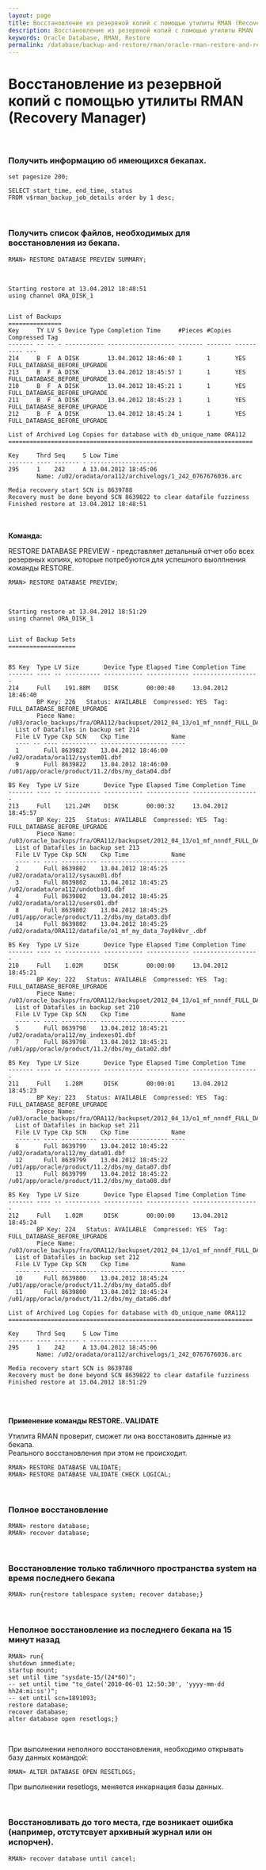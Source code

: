 ```yaml
---
layout: page
title: Восстановление из резервной копий с помощью утилиты RMAN (Recovery Manager)
description: Восстановление из резервной копий с помощью утилиты RMAN (Recovery Manager)
keywords: Oracle Database, RMAN, Restore
permalink: /database/backup-and-restore/rman/oracle-rman-restore-and-recover/
---
```


# Восстановление из резервной копий с помощью утилиты RMAN (Recovery Manager)

<br/>

### Получить информацию об имеющихся бекапах.

    set pagesize 200;

    SELECT start_time, end_time, status
    FROM v$rman_backup_job_details order by 1 desc;

<br/>

### Получить список файлов, необходимых для восстановления из бекапа.

    RMAN> RESTORE DATABASE PREVIEW SUMMARY;

<br/>

    Starting restore at 13.04.2012 18:48:51
    using channel ORA_DISK_1


    List of Backups
    ===============
    Key     TY LV S Device Type Completion Time     #Pieces #Copies Compressed Tag
    ------- -- -- - ----------- ------------------- ------- ------- ---------- ---
    214     B  F  A DISK        13.04.2012 18:46:40 1       1       YES        FULL_DATABASE_BEFORE_UPGRADE
    213     B  F  A DISK        13.04.2012 18:45:57 1       1       YES        FULL_DATABASE_BEFORE_UPGRADE
    210     B  F  A DISK        13.04.2012 18:45:21 1       1       YES        FULL_DATABASE_BEFORE_UPGRADE
    211     B  F  A DISK        13.04.2012 18:45:23 1       1       YES        FULL_DATABASE_BEFORE_UPGRADE
    212     B  F  A DISK        13.04.2012 18:45:24 1       1       YES        FULL_DATABASE_BEFORE_UPGRADE

    List of Archived Log Copies for database with db_unique_name ORA112
    =====================================================================

    Key     Thrd Seq     S Low Time
    ------- ---- ------- - -------------------
    295     1    242     A 13.04.2012 18:45:06
            Name: /u02/oradata/ora112/archivelogs/1_242_0767676036.arc

    Media recovery start SCN is 8639788
    Recovery must be done beyond SCN 8639822 to clear datafile fuzziness
    Finished restore at 13.04.2012 18:48:51

<br/><br/>
**Команда:**<br/>

RESTORE DATABASE PREVIEW - представляет детальный отчет обо всех резервных копиях, которые потребуются для успешного выолпнения команды RESTORE.

    RMAN> RESTORE DATABASE PREVIEW;

<br/>

    Starting restore at 13.04.2012 18:51:29
    using channel ORA_DISK_1


    List of Backup Sets
    ===================


    BS Key  Type LV Size       Device Type Elapsed Time Completion Time
    ------- ---- -- ---------- ----------- ------------ -------------------
    214     Full    191.88M    DISK        00:00:40     13.04.2012 18:46:40
            BP Key: 226   Status: AVAILABLE  Compressed: YES  Tag: FULL_DATABASE_BEFORE_UPGRADE
            Piece Name: /u03/oracle_backups/fra/ORA112/backupset/2012_04_13/o1_mf_nnndf_FULL_DATABASE_BEFORE_7rjh18jk_.bkp
      List of Datafiles in backup set 214
      File LV Type Ckp SCN    Ckp Time            Name
      ---- -- ---- ---------- ------------------- ----
      1       Full 8639822    13.04.2012 18:46:00 /u02/oradata/ora112/system01.dbf
      9       Full 8639822    13.04.2012 18:46:00 /u01/app/oracle/product/11.2/dbs/my_data04.dbf

    BS Key  Type LV Size       Device Type Elapsed Time Completion Time
    ------- ---- -- ---------- ----------- ------------ -------------------
    213     Full    121.24M    DISK        00:00:32     13.04.2012 18:45:57
            BP Key: 225   Status: AVAILABLE  Compressed: YES  Tag: FULL_DATABASE_BEFORE_UPGRADE
            Piece Name: /u03/oracle_backups/fra/ORA112/backupset/2012_04_13/o1_mf_nnndf_FULL_DATABASE_BEFORE_7rjh059r_.bkp
      List of Datafiles in backup set 213
      File LV Type Ckp SCN    Ckp Time            Name
      ---- -- ---- ---------- ------------------- ----
      2       Full 8639802    13.04.2012 18:45:25 /u02/oradata/ora112/sysaux01.dbf
      3       Full 8639802    13.04.2012 18:45:25 /u02/oradata/ora112/undotbs01.dbf
      4       Full 8639802    13.04.2012 18:45:25 /u02/oradata/ora112/users01.dbf
      8       Full 8639802    13.04.2012 18:45:25 /u01/app/oracle/product/11.2/dbs/my_data03.dbf
      14      Full 8639802    13.04.2012 18:45:25 /u02/oradata/ORA112/datafile/o1_mf_my_data_7oy0k0vr_.dbf

    BS Key  Type LV Size       Device Type Elapsed Time Completion Time
    ------- ---- -- ---------- ----------- ------------ -------------------
    210     Full    1.02M      DISK        00:00:00     13.04.2012 18:45:21
            BP Key: 222   Status: AVAILABLE  Compressed: YES  Tag: FULL_DATABASE_BEFORE_UPGRADE
            Piece Name: /u03/oracle_backups/fra/ORA112/backupset/2012_04_13/o1_mf_nnndf_FULL_DATABASE_BEFORE_7rjh01to_.bkp
      List of Datafiles in backup set 210
      File LV Type Ckp SCN    Ckp Time            Name
      ---- -- ---- ---------- ------------------- ----
      5       Full 8639798    13.04.2012 18:45:21 /u02/oradata/ora112/my_indexes01.dbf
      7       Full 8639798    13.04.2012 18:45:21 /u01/app/oracle/product/11.2/dbs/my_data02.dbf

    BS Key  Type LV Size       Device Type Elapsed Time Completion Time
    ------- ---- -- ---------- ----------- ------------ -------------------
    211     Full    1.28M      DISK        00:00:01     13.04.2012 18:45:23
            BP Key: 223   Status: AVAILABLE  Compressed: YES  Tag: FULL_DATABASE_BEFORE_UPGRADE
            Piece Name: /u03/oracle_backups/fra/ORA112/backupset/2012_04_13/o1_mf_nnndf_FULL_DATABASE_BEFORE_7rjh02yy_.bkp
      List of Datafiles in backup set 211
      File LV Type Ckp SCN    Ckp Time            Name
      ---- -- ---- ---------- ------------------- ----
      6       Full 8639799    13.04.2012 18:45:22 /u02/oradata/ora112/my_data01.dbf
      12      Full 8639799    13.04.2012 18:45:22 /u01/app/oracle/product/11.2/dbs/my_data07.dbf
      13      Full 8639799    13.04.2012 18:45:22 /u01/app/oracle/product/11.2/dbs/my_data08.dbf

    BS Key  Type LV Size       Device Type Elapsed Time Completion Time
    ------- ---- -- ---------- ----------- ------------ -------------------
    212     Full    1.02M      DISK        00:00:00     13.04.2012 18:45:24
            BP Key: 224   Status: AVAILABLE  Compressed: YES  Tag: FULL_DATABASE_BEFORE_UPGRADE
            Piece Name: /u03/oracle_backups/fra/ORA112/backupset/2012_04_13/o1_mf_nnndf_FULL_DATABASE_BEFORE_7rjh044h_.bkp
      List of Datafiles in backup set 212
      File LV Type Ckp SCN    Ckp Time            Name
      ---- -- ---- ---------- ------------------- ----
      10      Full 8639800    13.04.2012 18:45:24 /u01/app/oracle/product/11.2/dbs/my_data05.dbf
      11      Full 8639800    13.04.2012 18:45:24 /u01/app/oracle/product/11.2/dbs/my_data06.dbf

    List of Archived Log Copies for database with db_unique_name ORA112
    =====================================================================

    Key     Thrd Seq     S Low Time
    ------- ---- ------- - -------------------
    295     1    242     A 13.04.2012 18:45:06
            Name: /u02/oradata/ora112/archivelogs/1_242_0767676036.arc

    Media recovery start SCN is 8639788
    Recovery must be done beyond SCN 8639822 to clear datafile fuzziness
    Finished restore at 13.04.2012 18:51:29

<br/><br/>

<strong>Применение команды RESTORE..VALIDATE</strong>

Утилита RMAN проверит, сможет ли она восстановить данные из бекапа.<br/>
Реального восстановления при этом не происходит.

    RMAN> RESTORE DATABASE VALIDATE;
    RMAN> RESTORE DATABASE VALIDATE CHECK LOGICAL;

<br/>

### Полное восстановление

    RMAN> restore database;
    RMAN> recover database;

<br/>

### Восстановление только табличного пространства system на время последнего бекапа

    RMAN> run{restore tablespace system; recover database;}

<br/>

### Неполное восстановление из последнего бекапа на 15 минут назад

```shell
RMAN> run{
shutdown immediate;
startup mount;
set until time "sysdate-15/(24*60)";
-- set until time "to_date('2010-06-01 12:50:30', 'yyyy-mm-dd hh24:mi:ss')";
-- set until scn=1891093;
restore database;
recover database;
alter database open resetlogs;}
```

<br/>

При выполнении неполного восстановления, необходимо открывать базу данных командой:

    RMAN> ALTER DATABASE OPEN RESETLOGS;

При выполнении resetlogs, меняется инкарнация базы данных.

<br/>

### Восстановливать до того места, где возникает ошибка (например, отстутсвует архивный журнал или он испорчен).

    RMAN> recover database until cancel;

<!--

<br/>

### В случае потери всего, включая файлы данных, spfile, но при бекапах. (Пока не тестировалось на реальных базах. Пока просто для информации.)


    $ export ORACLE_SID=ORCL12
    $ rman target / nocatalog

<br/>

    RMAN> startup force nomount;

<br/>

    RMAN> list backupset;

<br/>

    RMAN> restore spfile to pfile '/tmp/initora12.ora' from '+ARCH/ORCL12/BACKUPSET/2015_08_19/nnsnf0_full_database_spfile_0.289.888163613';

<br/>

    RMAN> restore spfile from '+ARCH/ORCL12/BACKUPSET/2015_08_19/nnsnf0_full_database_spfile_0.289.888163613';

<br/>

Восстановили spfile.

    SQL> shutdown immediate;
    SQL> startup nomount;

<br/>

    $ rmant rarget / nocatalog
    RMAN> restore controlfile from '+ARCH/ORCL12/BACKUPSET/2015_08_19/nnsnf0_full_database_spfile_0.289.888163613';

<br/>

    SQL> alter database mount;



База в состоянии: Mounted

    RMAN> crosscheck backup;

    RMAN> catalog start with '+ARCH/ORCL12/BACKUPSET/2015_08_19/';

    RMAN> crosscheck archivelog all;


// Если нужно восстановить в каталог в котором были файлы данных

    RMAN> restore database;
    RMAN> recover database;



// Если нужно восстановить в каталог отличный от того, который был.

    RMAN> RUN {
        set newname for datafile 1 to '...../system*.dbf';
        set newname for datafile 2 to '...../sysadux*.dbf';
        set newname for datafile 3 to '...../undo*.dbf';
        set newname for datafile 4 to '...../user*.dbf';

        restore datafile 1,2,3,4;
        switch datafile all;
        recover datafile 1,2,3,4;
    }

<br/>

    RMAN> alter database open resetlogs;

-->
